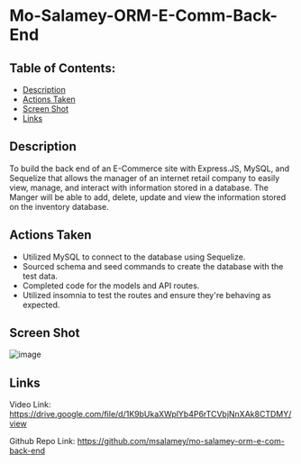 # Mo-Salamey-ORM-E-Comm-Back-End

## Table of Contents: 
* [Description](#Description)
* [Actions Taken](#Actions)
* [Screen Shot](#Screen)
* [Links](#Links)

## Description
To build the back end of an E-Commerce site with Express.JS, MySQL, and Sequelize that allows the manager of an internet retail company to easily view, manage, and interact with information stored in a database. The Manger will be able to add, delete, update and view the information stored on the inventory database.    

## Actions Taken 
* Utilized MySQL to connect to the database using Sequelize.  
* Sourced schema and seed commands to create the database with the test data. 
* Completed code for the models and API routes. 
* Utilized insomnia to test the routes and ensure they're behaving as expected.   

## Screen Shot

![image](https://user-images.githubusercontent.com/107436206/196289049-2e202696-7084-4007-a257-6b15fe82ade6.png)
 
## Links

Video Link: https://drive.google.com/file/d/1K9bUkaXWplYb4P6rTCVbjNnXAk8CTDMY/view

Github Repo Link: https://github.com/msalamey/mo-salamey-orm-e-com-back-end

